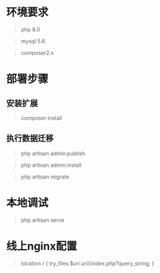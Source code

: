 # 环境要求
> php 8.0

> mysql 5.6

> composer2.x

# 部署步骤
## 安装扩展
> composer install

## 执行数据迁移
> php artisan admin:publish

> php artisan admin:install

> php artisan migrate


# 本地调试
> php artisan serve

# 线上nginx配置

> location / {
    try_files $uri $uri/ /index.php?$query_string;
}
